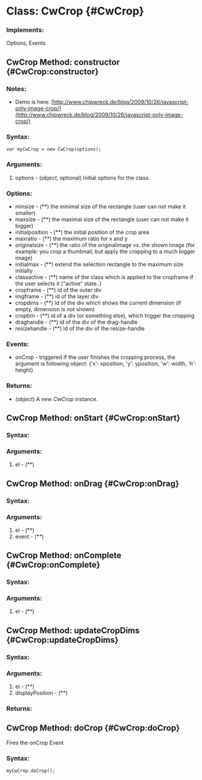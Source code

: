 Class: CwCrop {#CwCrop}
=======================



### Implements:

Options, Events




CwCrop Method: constructor {#CwCrop:constructor}
-------------------------------------------------

### Notes:

- Demo is here: [http://www.chipwreck.de/blog/2009/10/26/javascript-only-image-crop/](http://www.chipwreck.de/blog/2009/10/26/javascript-only-image-crop/) 


### Syntax:

	var myCwCrop = new CwCrop(options);

### Arguments:

1. options - (*object*, optional) Initial options for the class.

### Options:

* minsize - (**) the minimal size of the rectangle (user can not make it smaller)
* maxsize - (**) the maximal size of the rectangle (user can not make it bigger)
* initialposition - (**) the initial position of the crop area
* maxratio - (**) the maximum ratio for x and y
* originalsize - (**) the ratio of the originalimage vs. the shown image (for example: you crop a thumbnail, but apply the cropping to a much bigger image)
* initialmax - (**) extend the selection rectangle to the maximum size initially
* classactive - (**) name of the class which is applied to the cropframe if the user selects it ("active" state..)
* cropframe - (**) id of the outer div
* imgframe - (**) id of the layer div
* cropdims - (**) id of the div which shows the current dimension (if empty, dimension is not shown)
* cropbtn - (**) id of a div (or something else), which trigger the cropping
* draghandle - (**) id of the div of the drag-handle
* resizehandle - (**) id of the div of the resize-handle

### Events:

* onCrop - triggered if the user finishes the cropping process, the argument is following object: {'x': xposition, 'y': yposition, 'w': width, 'h': height}

### Returns:

* (*object*) A new *CwCrop* instance.


CwCrop Method: onStart {#CwCrop:onStart}
-----------------------------------------


### Syntax:



### Arguments:

1. el - (**)


CwCrop Method: onDrag {#CwCrop:onDrag}
---------------------------------------


### Syntax:



### Arguments:

1. el - (**)
2. event - (**)


CwCrop Method: onComplete {#CwCrop:onComplete}
-----------------------------------------------


### Syntax:



### Arguments:

1. el - (**)



CwCrop Method: updateCropDims {#CwCrop:updateCropDims}
-------------------------------------------------------


### Syntax:



### Arguments:

1. el - (**)
2. displayPosition - (**)

### Returns:



CwCrop Method: doCrop {#CwCrop:doCrop}
---------------------------------------

Fires the onCrop Event

### Syntax:

	myCwCrop.doCrop();

